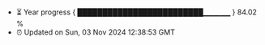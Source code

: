 - ⏳ Year progress { █████████████████████████▁▁▁▁▁ } 84.02 %
- ⏰ Updated on Sun, 03 Nov 2024 12:38:53 GMT

